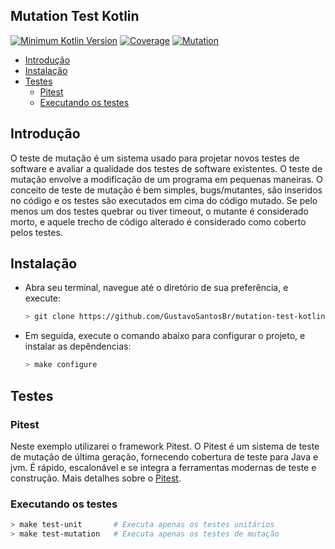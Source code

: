 ## Mutation Test Kotlin

[![Minimum Kotlin Version](https://img.shields.io/badge/kotlin-%5E1.5.0-blue)](https://kotlinlang.org/)
[![Coverage](https://img.shields.io/badge/coverage-100%25-green)](https://github.com/GustavoSantosBr/mutation-test-kotlin)
[![Mutation](https://img.shields.io/badge/mutation-100%25-green)](https://github.com/GustavoSantosBr/mutation-test-kotlin)

* [Introdução](#introduction)
* [Instalação](#installation)
* [Testes](#tests)
    - [Pitest](#pitest)
    - [Executando os testes](#execute)

<div id='introduction'></div> 

## Introdução

O teste de mutação é um sistema usado para projetar novos testes de software e avaliar a qualidade dos testes de
software existentes. O teste de mutação envolve a modificação de um programa em pequenas maneiras. O conceito de teste
de mutação é bem simples, bugs/mutantes, são inseridos no código e os testes são executados em cima do código mutado. Se
pelo menos um dos testes quebrar ou tiver timeout, o mutante é considerado morto, e aquele trecho de código alterado é
considerado como coberto pelos testes.

<div id='installation'></div>

## Instalação

- Abra seu terminal, navegue até o diretório de sua preferência, e execute:
  ```bash
  > git clone https://github.com/GustavoSantosBr/mutation-test-kotlin.git
  ```

- Em seguida, execute o comando abaixo para configurar o projeto, e instalar as depêndencias:
  ```bash
  > make configure
  ```
  
<div id='tests'></div>

## Testes

<div id='pitest'></div>

### Pitest

Neste exemplo utilizarei o framework Pitest. O Pitest é um sistema de teste de mutação de última geração, 
fornecendo cobertura de teste para Java e jvm. É rápido, escalonável e 
se integra a ferramentas modernas de teste e construção. 
Mais detalhes sobre o [Pitest](https://pitest.org/).

<div id='execute'></div>

### Executando os testes

```bash
> make test-unit       # Executa apenas os testes unitários
> make test-mutation   # Executa apenas os testes de mutação
```

